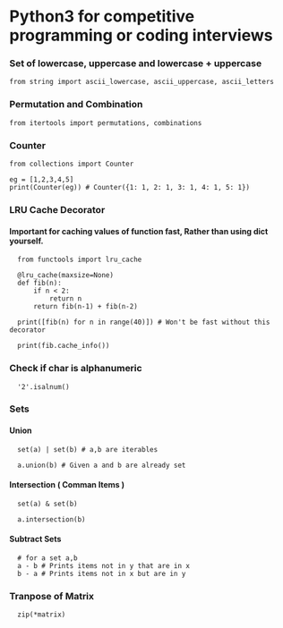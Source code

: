 # Python3 for competitive programming or coding interviews


### Set of lowercase, uppercase and lowercase + uppercase
```
from string import ascii_lowercase, ascii_uppercase, ascii_letters
```

### Permutation and Combination
```
from itertools import permutations, combinations
```

### Counter
```
from collections import Counter

eg = [1,2,3,4,5]
print(Counter(eg)) # Counter({1: 1, 2: 1, 3: 1, 4: 1, 5: 1})
```

### LRU Cache Decorator
#### Important for caching values of function fast, Rather than using dict yourself.
```
  from functools import lru_cache

  @lru_cache(maxsize=None)
  def fib(n):
      if n < 2:
          return n
      return fib(n-1) + fib(n-2)

  print([fib(n) for n in range(40)]) # Won't be fast without this decorator

  print(fib.cache_info())

```

### Check if char is alphanumeric
```
  '2'.isalnum()
```

### Sets

#### Union

```
  set(a) | set(b) # a,b are iterables

  a.union(b) # Given a and b are already set
```

#### Intersection ( Comman Items )
```
  set(a) & set(b)

  a.intersection(b)
```

#### Subtract Sets

```
  # for a set a,b 
  a - b # Prints items not in y that are in x
  b - a # Prints items not in x but are in y
```


### Tranpose of Matrix
```
  zip(*matrix)
```
